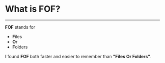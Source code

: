 # What is FOF?
---
**FOF** stands for

* **F**iles
* **O**r
* **F**olders

I found **FOF** both faster and easier to remember than **"Files Or Folders"**.
